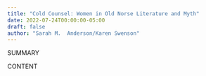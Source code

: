```yaml
---
title: "Cold Counsel: Women in Old Norse Literature and Myth"
date: 2022-07-24T00:00:00-05:00
draft: false
author: "Sarah M.  Anderson/Karen Swenson"
---
```


SUMMARY

<!--more-->

CONTENT
